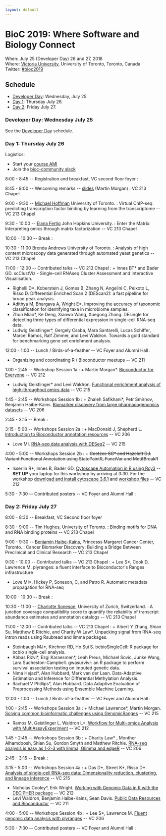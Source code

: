 ```yaml
---
layout: default
---
```

# BioC 2019: Where Software and Biology Connect

When: July 25 (Developer Day) 26 and 27, 2018 <br />
Where: [Victoria University][venue], University of Toronto, Toronto, Canada<br />
Twitter: [#bioc2019][tweet]

[tweet]: https://twitter.com/hashtag/bioc2019?f=tweets
[venue]: ./travel-accommodations

## Schedule

* [Developer Day](schedule-developer-day): Wednesday, July 25.
* [Day 1](#day-1-thursday-july-26): Thursday July 26.
* [Day 2](#day-2-friday-july-27): Friday July 27.

[1]: http://sites.utoronto.ca/andrewslab/
[2]: https://www.pmgenomics.ca/bhklab/
[3]: https://www.rits.onc.jhmi.edu/DBB/members/?members=Faculty&member=efertig1
[4]: https://csoneson.github.io/
[5]: https://hoffmanlab.org/
[6]: http://hugheslab.med.utoronto.ca/

### Developer Day: Wednesday July 25

See the [Developer Day](schedule-developer-day) schedule.
   
### Day 1: Thursday July 26

Logistics:

- Start your [course AMI][]
- Join the [bioc-community slack][]

[course AMI]: https://courses.bioconductor.org
[bioc-community slack]: https://bioc-community.herokuapp.com/

8:00 - 8:45 -- Registration and breakfast, VC second floor foyer
: 

8:45 - 9:00 -- Welcoming remarks -- [slides][1.0] (Martin Morgan)
: VC 213 Chapel

9:00 - 9:30 -- [Michael Hoffman][5] University of Toronto.
: Virtual ChIP-seq: predicting transcription factor binding by
  learning from the transcriptome -- VC 213 Chapel

9:30 - 10:00 -- [Elana Fertig][3] John Hopkins University. 
: Enter the Matrix: Interpreting omics through matrix factorization -- VC 213 Chapel

10:00 - 10:30 -- Break
: 

10:30 - 11:00 [Brenda Andrews][1] University of Toronto.
: Analysis of high content microscopy data generated through automated
  yeast genetics -- VC 213 Chapel

11:00 - 12:00 -- Contributed talks -- VC 213 Chapel
: + Innes BT\* and Bader GD. scClustViz - Single-cell RNAseq Cluster
    Assessment and Interactive Visualisation.
  + Righelli D\*, Koberstein J, Gomes B, Zhang N, Angelini C,
    Peixoto L, Risso D. Differential Enriched Scan 2 (DEScan2): a
    fast pipeline for broad peak analysis.
  + Adithya M, Bhargava A, Wright E\*. Improving the accuracy of
    taxonomic classification for identifying taxa in microbiome
    samples.
  + Zhun Miao\*, Ke Deng, Xiaowo Wang, Xuegong Zhang. DEsingle for
    detecting three types of differential expression in single-cell
    RNA-seq data.
  + Ludwig Geistlinger\*, Gergely Csaba, Mara Santarelli, Lucas
    Schiffer, Marcel Ramos, Ralf Zimmer, and Levi Waldron. Towards a
    gold standard for benchmarking gene set enrichment analysis.

12:00 - 1:00 -- Lunch / Birds-of-a-feather -- VC Foyer and Alumni Hall
: 
  + Organizing and coordinating R / Bioconductor meetups -- VC 211

1:00 - 2:45 --  Workshop Session 1a
: + Martin Morgan\*. [Bioconductor for Everyone][100] -- VC 212
  + Ludwig Geistlinger\* and Levi Waldron. [Functional enrichment
    analysis of high-throughput omics data][210] -- VC 215

1:45 - 2:45 --  Workshops Session 1b
: + Zhaleh Safikhani\*, Petr Smirnov, Benjamin
    Haibe-Kains. [Biomarker discovery from large pharmacogenomics
    datasets][260] -- VC 206

2:45 - 3:15 -- Break
: 

3:15 - 5:00 --  Workshops Session 2a
: + MacDonald J, Shepherd L. [Introduction to Bioconductor annotation
    resources][101] -- VC 206
  + Love MI. [RNA-seq data analysis with DESeq2][201] -- VC 215

4:00 - 5:00 --  Workshops Session 2b
: + <del>Coetzee SG\* and Hazelett DJ. Variant Functional Annotation
    using StatePaintR, FunciVar and MotifBreakR</del>
  + Isserlin R\*, Innes B, Bader
    GD. [Cytoscape Automation in R using Rcy3][230] -- **SET UP** your
    laptop for this workshop by arriving at 3:30. For the workshop
    [download and install cytoscape 3.6.1][cyto] and [workshop files][cytowork] -- VC 212

5:30 - 7:30 -- Contributed posters -- VC Foyer and Alumni Hall
: 

[1.0]: https://docs.google.com/presentation/d/1W0tzadEgIKSq6J5Bcq7iBgcEIgRlSlbdtMRpDaRQ9m8/edit?usp=sharing
[cyto]: http://cytoscape.org/download.php
[cytowork]: http://download.baderlab.org/Bioc2019/

### Day 2: Friday July 27

8:00 - 8:30 -- Breakfast, VC Second floor foyer

8:30 - 9:00 -- [Tim Hughes][6], University of Toronto.
: Binding motifs for DNA and RNA binding proteins -- VC 213 Chapel

9:00 - 9:30 -- [Benjamin Haibe-Kains][2], Princesss Margaret Cancer
  Center, Toronto.
: Cancer Biomarker Discovery: Building a Bridge Between Preclinical
  and Clinical Research -- VC 213 Chapel

9:30 - 10:00 --  Contributed talks -- VC 213 Chapel
: + Lee S\*, Cook D, Lawrence M. plyranges: a fluent interface to
    Bioconductor's Ranges infrastructure
  + Love MI\*, Hickey P, Soneson, C, and Patro R. Automatic metadata
    propagation for RNA-seq


10:00 - 10:30 -- Break
: 

10:30 - 11:00 -- [Charlotte Soneson][4], University of Zurich, Switzerland. 
: A junction coverage compatibility score to quantify the reliability
  of transcript abundance estimates and annotation catalogs  -- VC 213 Chapel

11:00 - 12:00 -- Contributed talks  -- VC 213 Chapel
: + Albert Y Zhang, Shian Su, Matthew E Ritchie, and Charity W
    Law\*. Unpacking signal from RNA-seq intron reads using Rsubread
    and limma packages.
  + Steinbaugh MJ\*, Kirchner RD, Ho Sui S. bcbioSingleCell: R
    package for bcbio single-cell analysis.
  + Abbas Rizvi\*, Ezgi Karaesmen\*, Leah Preus, Michael Sovic,
    Junke Wang, Lara Sucheston-Campbell. gwasurvivr: an R package to
    perform survival association testing on imputed genetic data.
  + Nima Hejazi\*, Alan Hubbard, Mark van der Laan. Data-Adaptive
    Estimation and Inference for Differential Methylation Analysis.
  + Rachael V Phillips\*, Alan Hubbard. Data Adaptive Evaluation of
    Preprocessing Methods using Ensemble Machine Learning.

12:00 - 1:00 -- Lunch / Birds-of-a-feather -- VC Foyer and Alumni Hall
: 

1:00 - 2:45 -- Workshops Session 3a
: + Michael Lawrence\*, Martin Morgan. [Solving common bioinformatic
    challenges using GenomicRanges][102] -- VC 215
  + Ramos M, Geistlinger L, Waldron L\*. [Workflow for Multi-omics
    Analysis with MultiAssayExperiment][220] -- VC 212

1:45 - 2:45 -- Workshops Session 3b
: + Charity Law\* , Monther Alhamdoosh, Shian Su, Gordon Smyth and
    Matthew Ritchie. [RNA-seq analysis is easy as 1-2-3 with limma,
    Glimma and edgeR][200] -- VC 206

2:45 - 3:15 -- Break
: 

3:15 - 5:00 -- Workshops Session 4a
: + Das D\*, Street K\*, Risso D\*. [Analysis of single-cell RNA-seq
    data: Dimensionality reduction, clustering, and lineage
    inference][202] -- VC 215
  + Nicholas Cooley\*, Erik Wright. [Working with Genomic Data in R
    with the DECIPHER package][250] -- VC 212
  + Levi Waldron, Benjamin Haibe-Kains, Sean Davis. [Public Data
    Resources and Bioconductor][103] -- VC 211

4:00 - 5:00 -- Workshops Session 4b
: + Lee S\*, Lawrence M. [Fluent genomic data analysis with plyranges][240]
    -- VC 206

5:30 - 7:30 -- Contributed posters -- VC Foyer and Alumni Hall
: 


[100]: http://bioconductor.github.io/BiocWorkshops/r-and-bioconductor-for-everyone-an-introduction.html
[101]: http://bioconductor.github.io/BiocWorkshops/introduction-to-bioconductor-annotation-resources.html
[102]: http://bioconductor.github.io/BiocWorkshops/solving-common-bioinformatic-challenges-using-genomicranges.html
[103]: http://bioconductor.github.io/BiocWorkshops/public-data-resources-and-bioconductor.html

[200]: http://bioconductor.github.io/BiocWorkshops/rna-seq-analysis-is-easy-as-1-2-3-with-limma-glimma-and-edger.html
[201]: http://bioconductor.github.io/BiocWorkshops/rna-seq-data-analysis-with-deseq2.html
[202]: http://bioconductor.github.io/BiocWorkshops/analysis-of-single-cell-rna-seq-data-dimensionality-reduction-clustering-and-lineage-inference.html
[210]: http://bioconductor.github.io/BiocWorkshops/functional-enrichment-analysis-of-high-throughput-omics-data.html
[220]: http://bioconductor.github.io/BiocWorkshops/workflow-for-multi-omics-analysis-with-multiassayexperiment.html
[230]: http://bioconductor.github.io/BiocWorkshops/cytoscape-automation-in-r-using-rcy3.html
[240]: http://bioconductor.github.io/BiocWorkshops/fluent-genomic-data-analysis-with-plyranges.html
[250]: http://bioconductor.github.io/BiocWorkshops/working-with-genomic-data-in-r-with-the-decipher-package.html
[260]: http://bioconductor.github.io/BiocWorkshops/biomarker-discovery-from-large-pharmacogenomics-datasets.html
